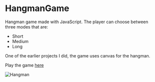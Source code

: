 # HangmanGame
Hangman game made with JavaScript. The player can choose between three modes that are:
- Short
- Medium
- Long

One of the earlier projects I did, the game uses canvas for the hangman.

Play the game [here](https://ozturkkl.github.io/HangmanGame/)

![Hangman](https://user-images.githubusercontent.com/51798197/132271147-6487fa57-c8ec-4c28-85fd-642d93480415.png)
